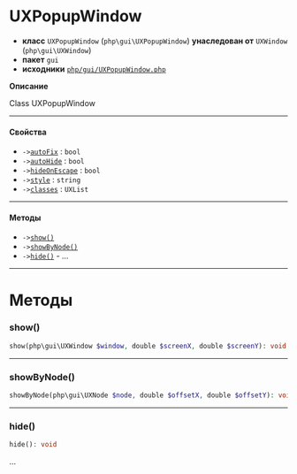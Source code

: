 # UXPopupWindow

- **класс** `UXPopupWindow` (`php\gui\UXPopupWindow`) **унаследован от** `UXWindow` (`php\gui\UXWindow`)
- **пакет** `gui`
- **исходники** [`php/gui/UXPopupWindow.php`](./src/main/resources/JPHP-INF/sdk/php/gui/UXPopupWindow.php)

**Описание**

Class UXPopupWindow

---

#### Свойства

- `->`[`autoFix`](#prop-autofix) : `bool`
- `->`[`autoHide`](#prop-autohide) : `bool`
- `->`[`hideOnEscape`](#prop-hideonescape) : `bool`
- `->`[`style`](#prop-style) : `string`
- `->`[`classes`](#prop-classes) : `UXList`

---

#### Методы

- `->`[`show()`](#method-show)
- `->`[`showByNode()`](#method-showbynode)
- `->`[`hide()`](#method-hide) - _..._

---
# Методы

<a name="method-show"></a>

### show()
```php
show(php\gui\UXWindow $window, double $screenX, double $screenY): void
```

---

<a name="method-showbynode"></a>

### showByNode()
```php
showByNode(php\gui\UXNode $node, double $offsetX, double $offsetY): void
```

---

<a name="method-hide"></a>

### hide()
```php
hide(): void
```
...